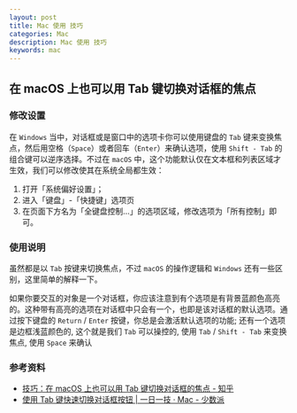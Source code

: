 ```yaml
---
layout: post
title: Mac 使用 技巧
categories: Mac
description: Mac 使用 技巧
keywords: mac
---
```


## 在 macOS 上也可以用 Tab 键切换对话框的焦点

### 修改设置

在 `Windows` 当中，对话框或是窗口中的选项卡你可以使用键盘的 `Tab` 键来变换焦点，然后用空格（`Space`）或者回车（`Enter`）来确认选项，使用 `Shift - Tab` 的组合键可以逆序选择。不过在 `macOS` 中，这个功能默认仅在文本框和列表区域才生效，我们可以修改使其在系统全局都生效：

  1. 打开「系统偏好设置」；
  2. 进入「键盘」-「快捷键」选项页
  3. 在页面下方名为「全键盘控制…」的选项区域，修改选项为「所有控制」即可。

### 使用说明

虽然都是以 `Tab` 按键来切换焦点，不过 `macOS` 的操作逻辑和 `Windows` 还有一些区别，这里简单的解释一下。

如果你要交互的对象是一个对话框，你应该注意到有个选项是有背景蓝颜色高亮的。这种带有高亮的选项在对话框中只会有一个，也即是该对话框的默认选项。通过按下键盘的 `Return` / `Enter` 按键，你总是会激活默认选项的功能; 还有一个选项是边框浅蓝颜色的, 这个就是我们 `Tab` 可以操控的, 使用 `Tab` / `Shift - Tab` 来变换焦点, 使用 `Space` 来确认

### 参考资料

- [技巧：在 macOS 上也可以用 Tab 键切换对话框的焦点 - 知乎](https://zhuanlan.zhihu.com/p/27586949)
- [使用 Tab 键快速切换对话框按钮 | 一日一技 · Mac - 少数派](https://sspai.com/post/39113)

